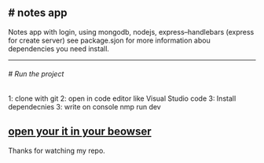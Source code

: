 ## # notes app
Notes app with login, using mongodb, nodejs, express–handlebars (express for create server)
see package.sjon for more information abou dependencies you need install.

------------
###### #  Run the project
 
 1: clone with git
 2: open in code editor like Visual Studio code
 3: Install dependecnies
 3: write on console nmp run dev 
 
[open your it in your beowser](http://localhost:3000 "open your it in your beowser")
------------

Thanks for watching my repo.
